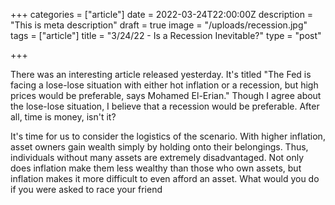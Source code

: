 +++
categories = ["article"]
date = 2022-03-24T22:00:00Z
description = "This is meta description"
draft = true
image = "/uploads/recession.jpg"
tags = ["article"]
title = "3/24/22 - Is a Recession Inevitable?"
type = "post"

+++

There was an interesting article released yesterday. It's titled "The Fed is facing a lose-lose situation with either hot inflation or a recession, but high prices would be preferable, says Mohamed El-Erian." Though I agree about the lose-lose situation, I believe that a recession would be preferable. After all, time is money, isn't it? 

It's time for us to consider the logistics of the scenario. With higher inflation, asset owners gain wealth simply by holding onto their belongings. Thus, individuals without many assets are extremely disadvantaged. Not only does inflation make them less wealthy than those who own assets, but inflation makes it more difficult to even afford an asset. What would you do if you were asked to race your friend
